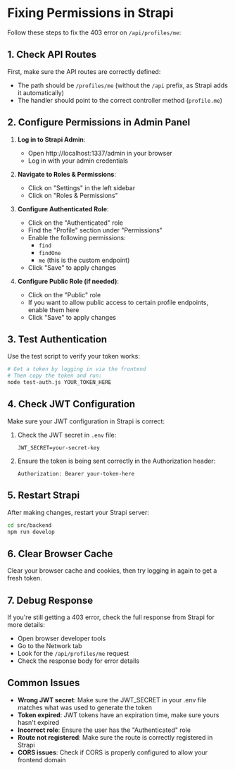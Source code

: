 # Fixing Permissions in Strapi

Follow these steps to fix the 403 error on `/api/profiles/me`:

## 1. Check API Routes

First, make sure the API routes are correctly defined:

- The path should be `/profiles/me` (without the `/api` prefix, as Strapi adds it automatically)
- The handler should point to the correct controller method (`profile.me`)

## 2. Configure Permissions in Admin Panel

1. **Log in to Strapi Admin**:
   - Open http://localhost:1337/admin in your browser
   - Log in with your admin credentials

2. **Navigate to Roles & Permissions**:
   - Click on "Settings" in the left sidebar
   - Click on "Roles & Permissions"

3. **Configure Authenticated Role**:
   - Click on the "Authenticated" role
   - Find the "Profile" section under "Permissions"
   - Enable the following permissions:
     - `find`
     - `findOne`
     - `me` (this is the custom endpoint)
   - Click "Save" to apply changes

4. **Configure Public Role (if needed)**:
   - Click on the "Public" role
   - If you want to allow public access to certain profile endpoints, enable them here
   - Click "Save" to apply changes

## 3. Test Authentication

Use the test script to verify your token works:

```bash
# Get a token by logging in via the frontend
# Then copy the token and run:
node test-auth.js YOUR_TOKEN_HERE
```

## 4. Check JWT Configuration

Make sure your JWT configuration in Strapi is correct:

1. Check the JWT secret in `.env` file:
   ```
   JWT_SECRET=your-secret-key
   ```

2. Ensure the token is being sent correctly in the Authorization header:
   ```
   Authorization: Bearer your-token-here
   ```

## 5. Restart Strapi

After making changes, restart your Strapi server:

```bash
cd src/backend
npm run develop
```

## 6. Clear Browser Cache

Clear your browser cache and cookies, then try logging in again to get a fresh token.

## 7. Debug Response

If you're still getting a 403 error, check the full response from Strapi for more details:
- Open browser developer tools
- Go to the Network tab
- Look for the `/api/profiles/me` request
- Check the response body for error details

## Common Issues

- **Wrong JWT secret**: Make sure the JWT_SECRET in your .env file matches what was used to generate the token
- **Token expired**: JWT tokens have an expiration time, make sure yours hasn't expired
- **Incorrect role**: Ensure the user has the "Authenticated" role
- **Route not registered**: Make sure the route is correctly registered in Strapi
- **CORS issues**: Check if CORS is properly configured to allow your frontend domain 